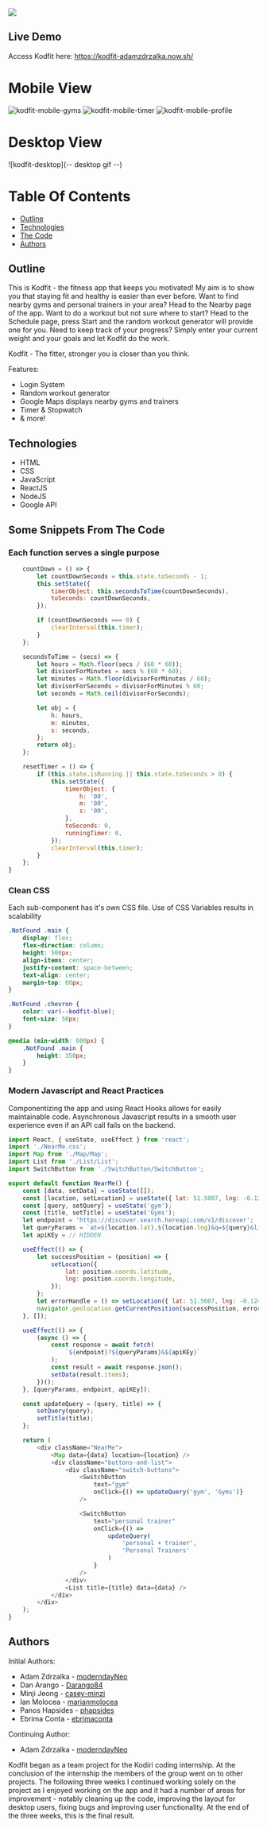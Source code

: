 <img src="./src/common/images/shield.svg">

## Live Demo

Access Kodfit here: https://kodfit-adamzdrzalka.now.sh/

# Mobile View
![kodfit-mobile-gyms](https://user-images.githubusercontent.com/57966028/83323922-b921a380-a259-11ea-9b26-b15b8d8c534d.gif) 
![kodfit-mobile-timer](https://user-images.githubusercontent.com/57966028/83324502-85e11380-a25d-11ea-9dbe-41ed19b0f6f4.gif)
![kodfit-mobile-profile](https://user-images.githubusercontent.com/57966028/83324619-64345c00-a25e-11ea-9868-650b20812e30.gif)

# Desktop View
![kodfit-desktop](-- desktop gif --)


# Table Of Contents
* [Outline](#outline)
* [Technologies](#technologies)
* [The Code](#some-snippets-from-the-code)
* [Authors](#authors)

## Outline

This is Kodfit - the fitness app that keeps you motivated! My aim is to show you that staying fit and healthy is easier than ever before.
Want to find nearby gyms and personal trainers in your area? Head to the Nearby page of the app.
Want to do a workout but not sure where to start? Head to the Schedule page, press Start and the random workout generator will provide one for you.
Need to keep track of your progress? Simply enter your current weight and your goals and let Kodfit do the work.

Kodfit - The fitter, stronger you is closer than you think.

Features:
* Login System
* Random workout generator
* Google Maps displays nearby gyms and trainers
* Timer & Stopwatch
* & more!

## Technologies

* HTML
* CSS
* JavaScript
* ReactJS
* NodeJS
* Google API


## Some Snippets From The Code

### Each function serves a single purpose
```js
    countDown = () => {
        let countDownSeconds = this.state.toSeconds - 1;
        this.setState({
            timerObject: this.secondsToTime(countDownSeconds),
            toSeconds: countDownSeconds,
        });

        if (countDownSeconds === 0) {
            clearInterval(this.timer);
        }
    };

    secondsToTime = (secs) => {
        let hours = Math.floor(secs / (60 * 60));
        let divisorForMinutes = secs % (60 * 60);
        let minutes = Math.floor(divisorForMinutes / 60);
        let divisorForSeconds = divisorForMinutes % 60;
        let seconds = Math.ceil(divisorForSeconds);

        let obj = {
            h: hours,
            m: minutes,
            s: seconds,
        };
        return obj;
    };

    resetTimer = () => {
        if (this.state.isRunning || this.state.toSeconds > 0) {
            this.setState({
                timerObject: {
                    h: '00',
                    m: '00',
                    s: '00',
                },
                toSeconds: 0,
                runningTimer: 0,
            });
            clearInterval(this.timer);
        }
    };
}
```
### Clean CSS
Each sub-component has it's own CSS file. Use of CSS Variables results in scalability
```css
.NotFound .main {
    display: flex;
    flex-direction: column;
    height: 500px;
    align-items: center;
    justify-content: space-between;
    text-align: center;
    margin-top: 60px;
}

.NotFound .chevron {
    color: var(--kodfit-blue);
    font-size: 50px;
}

@media (min-width: 600px) {
    .NotFound .main {
        height: 350px;
    }
}
```
### Modern Javascript and React Practices
Componentizing the app and using React Hooks allows for easily maintainable code. Asynchronous Javascript results in a smooth user experience even if an API call fails on the backend.

```js
import React, { useState, useEffect } from 'react';
import './NearMe.css';
import Map from './Map/Map';
import List from './List/List';
import SwitchButton from './SwitchButton/SwitchButton';

export default function NearMe() {
    const [data, setData] = useState([]);
    const [location, setLocation] = useState({ lat: 51.5007, lng: -0.1246 });
    const [query, setQuery] = useState('gym');
    const [title, setTitle] = useState('Gyms');
    let endpoint = 'https://discover.search.hereapi.com/v1/discover';
    let queryParams = `at=${location.lat},${location.lng}&q=${query}&limit=15`;
    let apiKEy = // HIDDEN

    useEffect(() => {
        let successPosition = (position) => {
            setLocation({
                lat: position.coords.latitude,
                lng: position.coords.longitude,
            });
        };
        let errorHandle = () => setLocation({ lat: 51.5007, lng: -0.1246 });
        navigator.geolocation.getCurrentPosition(successPosition, errorHandle);
    }, []);

    useEffect(() => {
        (async () => {
            const response = await fetch(
                `${endpoint}?${queryParams}&${apiKEy}`
            );
            const result = await response.json();
            setData(result.items);
        })();
    }, [queryParams, endpoint, apiKEy]);

    const updateQuery = (query, title) => {
        setQuery(query);
        setTitle(title);
    };

    return (
        <div className="NearMe">
            <Map data={data} location={location} />
            <div className="buttons-and-list">
                <div className="switch-buttons">
                    <SwitchButton
                        text="gym"
                        onClick={() => updateQuery('gym', 'Gyms')}
                    />

                    <SwitchButton
                        text="personal trainer"
                        onClick={() =>
                            updateQuery(
                                'personal + trainer',
                                'Personal Trainers'
                            )
                        }
                    />
                </div>
                <List title={title} data={data} />
            </div>
        </div>
    );
}

```


## Authors

Initial Authors:
* Adam Zdrzalka - [moderndayNeo](https://github.com/moderndayNeo)
* Dan Arango - [Darango84](https://github.com/Darango84)
* Minji Jeong - [casey-minzi](https://github.com/casey-minzi)
* Ian Molocea - [marianmolocea](https://github.com/marianmolocea)
* Panos Hapsides - [phapsides](https://github.com/phapsides)
* Ebrima Conta - [ebrimaconta](https://github.com/ebrimaconta)

Continuing Author:
* Adam Zdrzalka - [moderndayNeo](https://github.com/moderndayNeo)

Kodfit began as a team project for the Kodiri coding internship. At the conclusion of the internship the members of the group went on to other projects. The following three weeks I continued working solely on the project as I enjoyed working on the app and it had a number of areas for improvement - notably cleaning up the code, improving the layout for desktop users, fixing bugs and improving user functionality. At the end of the three weeks, this is the final result.
